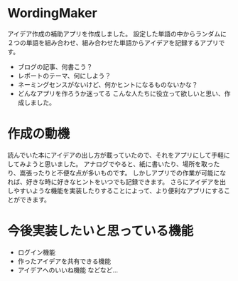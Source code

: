 # WordingMaker
アイデア作成の補助アプリを作成しました。
設定した単語の中からランダムに２つの単語を組み合わせ、組み合わせた単語からアイデアを記録するアプリです。
* ブログの記事、何書こう？
* レポートのテーマ、何にしよう？
* ネーミングセンスがないけど、何かヒントになるものないかな？
* どんなアプリを作ろうか迷ってる
こんな人たちに役立って欲しいと思い、作成しました。

# 作成の動機
読んでいた本にアイデアの出し方が載っていたので、それをアプリにして手軽にしてみようと思いました。
アナログでやると、紙に書いたり、場所を取ったり、嵩張ったりと不便な点が多いものです。
しかしアプリでの作業が可能になれば、好きな時に好きなヒントをいつでも記録できます。
さらにアイデアを出しやすいような機能を実装したりすることによって、より便利なアプリにすることができます。


# 今後実装したいと思っている機能
* ログイン機能
* 作ったアイデアを共有できる機能
* アイデアへのいいね機能
などなど...
